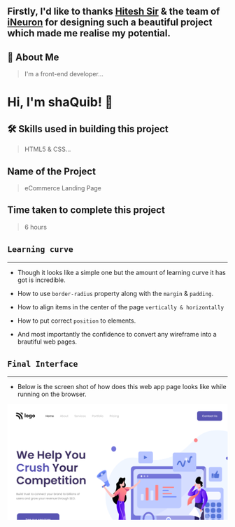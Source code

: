 ## Firstly, I'd like to thanks [Hitesh Sir](https://twitter.com/Hiteshdotcom) & the team of [iNeuron](https://ineuron.ai) for designing such a beautiful project which made me realise my potential.

## 🚀 About Me
>I'm a front-end developer...


# Hi, I'm shaQuib! 👋

## 🛠 Skills used in building this project
>HTML5 & CSS...

## Name of the Project

 > eCommerce Landing Page
 
## Time taken to complete this project
> 6 hours

## `Learning curve`
***
- Though it looks like a simple one but the amount of learning curve it has got is incredible.

- How to use `border-radius` property along with the `margin` & `padding`.

 - How to align items in the center of the page `vertically & horizontally`
 
 - How to put correct `position` to elements.

 - And most importantly the confidence to convert any wireframe into a brautiful web pages.

## `Final Interface`

*** 
- Below is the screen shot of how does this web app page looks like while running on the browser.


![localimages](thumbnail.png)




